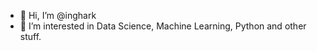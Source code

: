 - 👋 Hi, I’m @inghark
- 👀 I’m interested in Data Science, Machine Learning, Python and other stuff.

<!---
inghark/inghark is a ✨ special ✨ repository because its `README.md` (this file) appears on your GitHub profile.
You can click the Preview link to take a look at your changes.
--->
